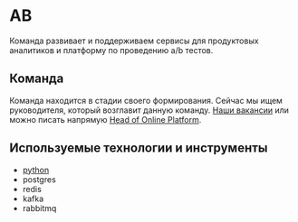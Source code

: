 # AB

Команда развивает и поддерживаем сервисы для продуктовых аналитиков и платформу по проведению a/b тестов.

## Команда

Команда находится в стадии своего формирования. Сейчас мы ищем руководителя, который возглавит данную команду. [Наши вакансии](https://www.magnit.tech/vacancies/) или можно писать напрямую [Head of Online Platform](http://t.me/arxell).

## Используемые технологии и инструменты

* [python](tech/python.md)
* postgres
* redis
* kafka
* rabbitmq
